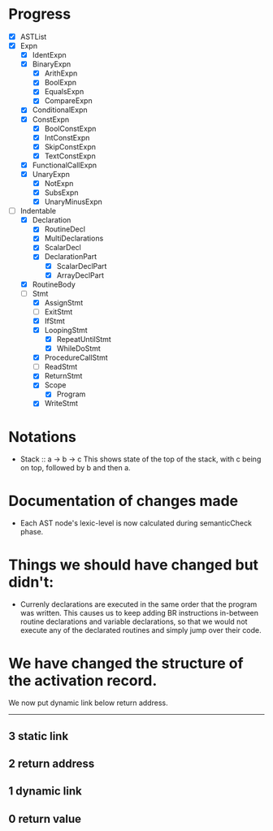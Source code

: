 # Progress

* [x] ASTList
* [x] Expn
	* [x] IdentExpn
	* [x] BinaryExpn
		* [x] ArithExpn
		* [x] BoolExpn
		* [x] EqualsExpn
		* [x] CompareExpn
	* [x] ConditionalExpn
	* [x] ConstExpn
		* [x] BoolConstExpn
		* [x] IntConstExpn
		* [x] SkipConstExpn
		* [x] TextConstExpn
	* [x] FunctionalCallExpn
	* [x] UnaryExpn
		* [x] NotExpn
		* [x] SubsExpn
		* [x] UnaryMinusExpn
* [ ] Indentable
	* [x] Declaration
		* [x] RoutineDecl
		* [x] MultiDeclarations
		* [x] ScalarDecl
		* [x] DeclarationPart
			* [x] ScalarDeclPart
			* [x] ArrayDeclPart
	* [x] RoutineBody
	* [ ] Stmt
		* [x] AssignStmt
		* [ ] ExitStmt
		* [x] IfStmt
		* [x] LoopingStmt
			* [x] RepeatUntilStmt
			* [x] WhileDoStmt
		* [x] ProcedureCallStmt
		* [ ] ReadStmt
		* [x] ReturnStmt
		* [x] Scope
			* [x] Program
		* [x] WriteStmt

# Notations
- Stack :: a -> b -> c
  This shows state of the top of the stack, with c being on top, followed by b and then a.

# Documentation of changes made

- Each AST node's lexic-level is now calculated during semanticCheck phase.

# Things we should have changed but didn't:
- Currenly declarations are executed in the same order that the program was written.
  This causes us to keep adding BR instructions in-between routine declarations and variable declarations, so that we would not execute any of the declarated routines and simply jump over their code.

# We have changed the structure of the activation record.
 
 We now put dynamic link below return address.

 -----------------
 3 static link
 -----------------
 2 return address
 -----------------
 1 dynamic link
 -----------------
 0 return value
 -----------------

